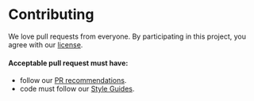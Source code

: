 # Contributing
We love pull requests from everyone. By participating in this project, you
agree with our [license](https://opensource.org/licenses/MIT).

#### Acceptable pull request must have:
* follow our [PR recommendations](https://github.com/dubbha/croton/wiki/Create-a-Pull-Request). 
* code must follow our [Style Guides](https://github.com/dubbha/croton/wiki/Style-Guides).
